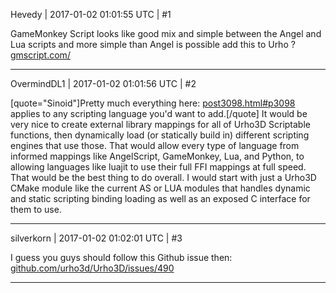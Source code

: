Hevedy | 2017-01-02 01:01:55 UTC | #1

GameMonkey Script looks like good mix and simple between the Angel and Lua scripts and more simple than Angel is possible add this to Urho ?
[gmscript.com/](http://www.gmscript.com/)

-------------------------

OvermindDL1 | 2017-01-02 01:01:56 UTC | #2

[quote="Sinoid"]Pretty much everything here: [post3098.html#p3098](http://discourse.urho3d.io/t/python-scripting-addition/485/5) applies to any scripting language you'd want to add.[/quote]
It would be very nice to create external library mappings for all of Urho3D Scriptable functions, then dynamically load (or statically build in) different scripting engines that use those.  That would allow every type of language from informed mappings like AngelScript, GameMonkey, Lua, and Python, to allowing languages like luajit to use their full FFI mappings at full speed.  That would be the best thing to do overall.  I would start with just a Urho3D CMake module like the current AS or LUA modules that handles dynamic and static scripting binding loading as well as an exposed C interface for them to use.

-------------------------

silverkorn | 2017-01-02 01:02:01 UTC | #3

I guess you guys should follow this Github issue then: [github.com/urho3d/Urho3D/issues/490](https://github.com/urho3d/Urho3D/issues/490)

-------------------------

